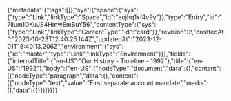 {"metadata":{"tags":[]},"sys":{"space":{"sys":{"type":"Link","linkType":"Space","id":"eojhq1xf4v9y"}},"type":"Entry","id":"7lIum1DKuJS4HmwEmBuY56","contentType":{"sys":{"type":"Link","linkType":"ContentType","id":"card"}},"revision":2,"createdAt":"2023-10-23T12:40:25.144Z","updatedAt":"2023-12-01T18:40:13.206Z","environment":{"sys":{"id":"master","type":"Link","linkType":"Environment"}}},"fields":{"internalTitle":{"en-US":"Our History - Timeline - 1992"},"title":{"en-US":"1992"},"body":{"en-US":{"nodeType":"document","data":{},"content":[{"nodeType":"paragraph","data":{},"content":[{"nodeType":"text","value":"First separate account mandate","marks":[],"data":{}}]}]}}}}
